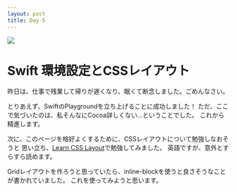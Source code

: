 ```yaml
---
layout: post
title: Day-5
---
```


<img src="http://instagr.am/p/qTTbbbDpf0/media?size=t"></img>
# Swift 環境設定とCSSレイアウト

昨日は、仕事で残業して帰りが遅くなり、眠くて断念しました。ごめんなさい。

とりあえず、SwiftのPlaygroundを立ち上げることに成功しました！
ただ、ここで気づいたのは、私そんなにCocoa詳しくない…ということでした。
これから精進します。

次に、このページを格好よくするために、CSSレイアウトについて勉強しなおそうと
思い立ち、[Learn CSS Layout](http://learnlayout.com/)で勉強してみました。
英語ですが、意外とすらすら読めます。

Gridレイアウトを作ろうと思っていたら、inline-blockを使うと良さそうなことが書かれていました。
これを使ってみようと思います。


